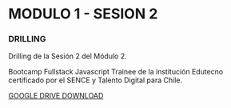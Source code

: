 
# MODULO 1 - SESION 2
### DRILLING

Drilling de la Sesión 2 del Módulo 2.

Bootcamp Fullstack Javascript Trainee de la institución Edutecno certificado por el SENCE y Talento Digital para Chile.

[GOOGLE DRIVE DOWNLOAD](https://drive.google.com/file/d/15t_vKPfml8xvMr3NObqPSpYWECGBouPq/view?usp=drive_link)

